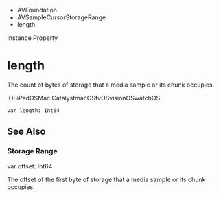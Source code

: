 

- AVFoundation
- AVSampleCursorStorageRange
-  length 

Instance Property

# length

The count of bytes of storage that a media sample or its chunk occupies.

iOSiPadOSMac CatalystmacOStvOSvisionOSwatchOS

``` source
var length: Int64
```

## See Also

### Storage Range

var offset: Int64

The offset of the first byte of storage that a media sample or its chunk occupies.

